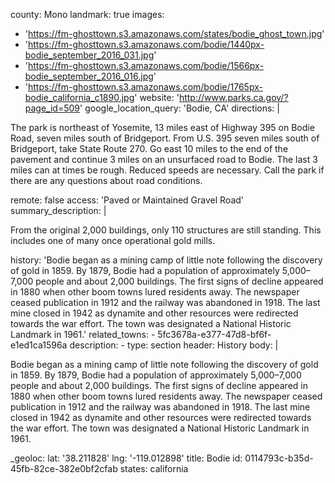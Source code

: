 county: Mono
landmark: true
images:
  - 'https://fm-ghosttown.s3.amazonaws.com/states/bodie_ghost_town.jpg'
  - 'https://fm-ghosttown.s3.amazonaws.com/bodie/1440px-bodie_september_2016_031.jpg'
  - 'https://fm-ghosttown.s3.amazonaws.com/bodie/1566px-bodie_september_2016_016.jpg'
  - 'https://fm-ghosttown.s3.amazonaws.com/bodie/1765px-bodie_california_c1890.jpg'
website: 'http://www.parks.ca.gov/?page_id=509'
google_location_query: 'Bodie, CA'
directions: |
  <p>The park is northeast of Yosemite, 13 miles east of Highway 395 on Bodie Road, seven miles south of Bridgeport. From U.S. 395 seven miles south of Bridgeport, take State Route 270. Go east 10 miles to the end of the pavement and continue 3 miles on an unsurfaced road to Bodie. The last 3 miles can at times be rough. Reduced speeds are necessary. Call the park if there are any questions about road conditions.
  </p>
remote: false
access: 'Paved or Maintained Gravel Road'
summary_description: |
  <p>From the original 2,000 buildings, only 110 structures are still standing. This includes one of many once operational gold mills.
  </p>
history: 'Bodie began as a mining camp of little note following the discovery of gold in 1859. By 1879, Bodie had a population of approximately 5,000–7,000 people and about 2,000 buildings. The first signs of decline appeared in 1880 when other boom towns lured residents away. The newspaper ceased publication in 1912 and the railway was abandoned in 1918. The last mine closed in 1942 as dynamite and other resources were redirected towards the war effort. The town was designated a National Historic Landmark in 1961.'
related_towns:
  - 5fc3678a-e377-47d8-bf6f-e1ed1ca1596a
description:
  -
    type: section
    header: History
    body: |
      <p>Bodie began as a mining camp of little note following the discovery of gold in 1859. By 1879, Bodie had a population of approximately 5,000–7,000 people and about 2,000 buildings. The first signs of decline appeared in 1880 when other boom towns lured residents away. The newspaper ceased publication in 1912 and the railway was abandoned in 1918. The last mine closed in 1942 as dynamite and other resources were redirected towards the war effort. The town was designated a National Historic Landmark in 1961.
      </p>
_geoloc:
  lat: '38.211828'
  lng: '-119.012898'
title: Bodie
id: 0114793c-b35d-45fb-82ce-382e0bf2cfab
states: california
